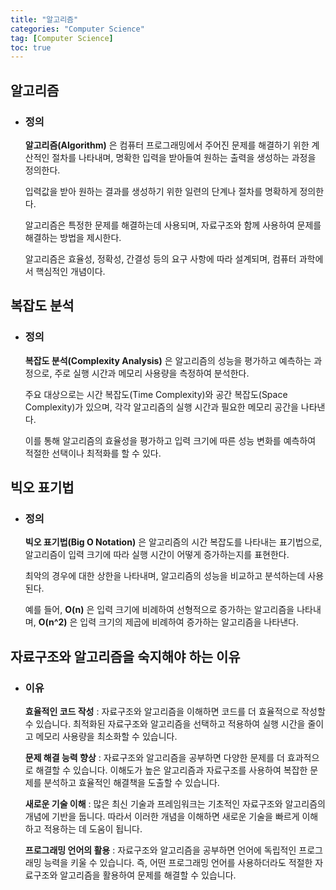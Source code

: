 ```yaml
---
title: "알고리즘"
categories: "Computer Science"
tag: [Computer Science]
toc: true
---
```


## 알고리즘

- ### 정의

    **알고리즘(Algorithm)** 은 컴퓨터 프로그래밍에서 주어진 문제를 해결하기 위한 계산적인 절차를 나타내며, 명확한 입력을 받아들여 원하는 출력을 생성하는 과정을 정의한다.

    입력값을 받아 원하는 결과를 생성하기 위한 일련의 단계나 절차를 명확하게 정의한다.

    알고리즘은 특정한 문제를 해결하는데 사용되며, 자료구조와 함께 사용하여 문제를 해결하는 방법을 제시한다.

    알고리즘은 효율성, 정확성, 간결성 등의 요구 사항에 따라 설계되며, 컴퓨터 과학에서 핵심적인 개념이다.

## 복잡도 분석

- ### 정의
  
    **복잡도 분석(Complexity Analysis)** 은 알고리즘의 성능을 평가하고 예측하는 과정으로, 주로 실행 시간과 메모리 사용량을 측정하여 분석한다.

    주요 대상으로는 시간 복잡도(Time Complexity)와 공간 복잡도(Space Complexity)가 있으며, 각각 알고리즘의 실행 시간과 필요한 메모리 공간을 나타낸다.

    이를 통해 알고리즘의 효율성을 평가하고 입력 크기에 따른 성능 변화를 예측하여 적절한 선택이나 최적화를 할 수 있다.

## 빅오 표기법

- ### 정의

    **빅오 표기법(Big O Notation)** 은 알고리즘의 시간 복잡도를 나타내는 표기법으로, 알고리즘이 입력 크기에 따라 실행 시간이 어떻게 증가하는지를 표현한다.

    최악의 경우에 대한 상한을 나타내며, 알고리즘의 성능을 비교하고 분석하는데 사용된다.

    예를 들어, **O(n)** 은 입력 크기에 비례하여 선형적으로 증가하는 알고리즘을 나타내며, **O(n^2)** 은 입력 크기의 제곱에 비례하여 증가하는 알고리즘을 나타낸다.

## 자료구조와 알고리즘을 숙지해야 하는 이유

- ### 이유

    **효율적인 코드 작성** : 자료구조와 알고리즘을 이해하면 코드를 더 효율적으로 작성할 수 있습니다.
    최적화된 자료구조와 알고리즘을 선택하고 적용하여 실행 시간을 줄이고 메모리 사용량을 최소화할 수 있습니다.

    **문제 해결 능력 향상** : 자료구조와 알고리즘을 공부하면 다양한 문제를 더 효과적으로 해결할 수 있습니다.
    이해도가 높은 알고리즘과 자료구조를 사용하여 복잡한 문제를 분석하고 효율적인 해결책을 도출할 수 있습니다.

    **새로운 기술 이해** : 많은 최신 기술과 프레임워크는 기초적인 자료구조와 알고리즘의 개념에 기반을 둡니다.
    따라서 이러한 개념을 이해하면 새로운 기술을 빠르게 이해하고 적용하는 데 도움이 됩니다.

    **프로그래밍 언어의 활용** : 자료구조와 알고리즘을 공부하면 언어에 독립적인 프로그래밍 능력을 키울 수 있습니다.
    즉, 어떤 프로그래밍 언어를 사용하더라도 적절한 자료구조와 알고리즘을 활용하여 문제를 해결할 수 있습니다.